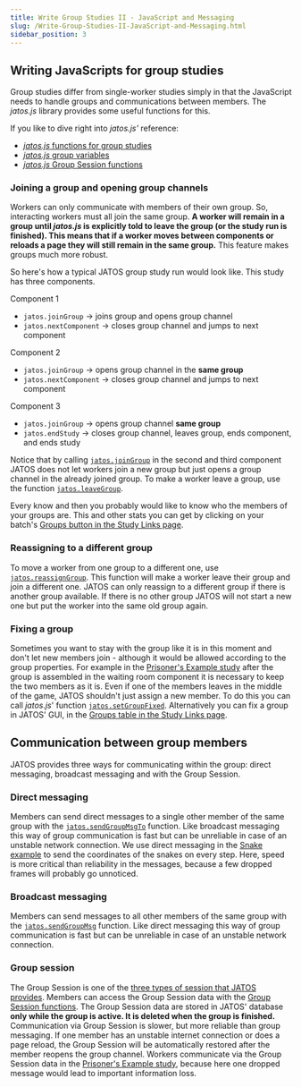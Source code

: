 ```yaml
---
title: Write Group Studies II - JavaScript and Messaging
slug: /Write-Group-Studies-II-JavaScript-and-Messaging.html
sidebar_position: 3
---
```


## Writing JavaScripts for group studies

Group studies differ from single-worker studies simply in that the JavaScript needs to handle groups and communications between members. The _jatos.js_ library provides some useful functions for this.

If you like to dive right into _jatos.js'_   reference:

* [_jatos.js_ functions for group studies](jatos.js-Reference.html#group-functions)
* [_jatos.js_ group variables](jatos.js-Reference.html#group-variables)
* [_jatos.js_ Group Session functions](jatos.js-Reference.html#functions-to-access-the-group-session)


### Joining a group and opening group channels

Workers can only communicate with members of their own group. So, interacting workers must all join the same group. 
**A worker will remain in a group until _jatos.js_ is explicitly told to leave the group (or the study run is finished). This means that if a worker moves between components or reloads a page they will still remain in the same group.** This feature makes groups much more robust. 

So here's how a typical JATOS group study run would look like. This study has three components.

Component 1

  * `jatos.joinGroup` -> joins group and opens group channel
  * `jatos.nextComponent` -> closes group channel and jumps to next component

Component 2

  * `jatos.joinGroup` -> opens group channel in the **same group**
  * `jatos.nextComponent` -> closes group channel and jumps to next component

Component 3

  * `jatos.joinGroup` -> opens group channel **same group**
  * `jatos.endStudy` -> closes group channel, leaves group, ends component, and ends study

Notice that by calling [`jatos.joinGroup`](jatos.js-Reference.html#jatosjoingroup) in the second and third component JATOS does not let workers join a new group but just  opens a group channel in the already joined group. To make a worker leave a group,  use the function [`jatos.leaveGroup`](jatos.js-Reference.html#jatosleavegroup).

Every know and then you probably would like to know who the members of your groups are. This and other stats you can get by clicking on your batch's [Groups button in the Study Links page](Run-your-Study-with-Study-Links.html#groups).


### Reassigning to a different group

To move a worker from one group to a different one, use [`jatos.reassignGroup`](jatos.js-Reference.html#jatosreassigngroup). This function will make a worker leave their group and join a different one. JATOS can only reassign to a different group if there is another group available. If there is no other group JATOS will not start a new one but put the worker into the same old group again.  

### Fixing a group

Sometimes you want to stay with the group like it is in this moment and don't let new members join - although it would be allowed according to the group properties. For example in the [Prisoner's Example study](/Example-Studies) after the group is assembled in the waiting room component it is necessary to keep the two members as it is. Even if one of the members leaves in the middle of the game, JATOS shouldn't just assign a new member. To do this you can call _jatos.js_' function [`jatos.setGroupFixed`](jatos.js-Reference.html#jatossetgroupfixed). Alternatively you can fix a group in JATOS' GUI, in the 
[Groups table in the Study Links page](Run-your-Study-with-Study-Links.html#groups).


## Communication between group members

JATOS provides three ways for communicating within the group: direct messaging, broadcast messaging and with the Group Session.

### Direct messaging
Members can send direct messages to a single other member of the same group with the [`jatos.sendGroupMsgTo`](jatos.js-Reference.html#jatossendgroupmsgto) function. Like broadcast messaging this way of group communication is fast but can be unreliable in case of an unstable network connection. We use direct messaging in the [Snake example](/Example-Studies) to send the coordinates of the snakes on every step. Here, speed is more critical than reliability in the messages, because a few dropped frames will probably go unnoticed. 

### Broadcast messaging
Members can send messages to all other members of the same group with the [`jatos.sendGroupMsg`](jatos.js-Reference.html#jatossendgroupmsg) function. Like direct messaging this way of group communication is fast but can be unreliable in case of an unstable network connection.

### Group session
The Group Session is one of the [three types of session that JATOS provides](Session-Data-Three-Types.html). Members can access the Group Session data with the [Group Session functions](jatos.js-Reference.html#functions-to-access-the-group-session). The Group Session data are stored in JATOS' database **only while the group is active. It is deleted when the group is finished.** Communication via Group Session is slower, but more reliable than group messaging. If one member has an unstable internet connection or does a page reload, the Group Session will be automatically restored after the member reopens the group channel. Workers communicate via the Group Session data in the [Prisoner's Example study](/Example-Studies), because here one dropped message would lead to important information loss.
